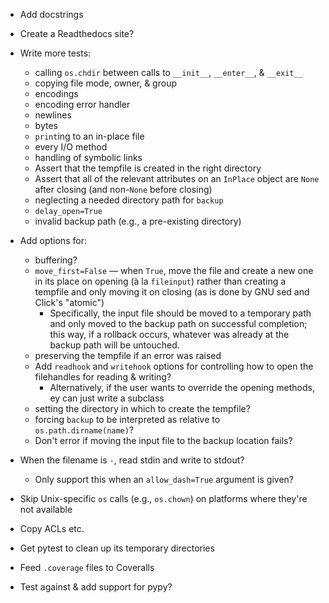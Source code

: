 - Add docstrings
- Create a Readthedocs site?

- Write more tests:
    - calling `os.chdir` between calls to `__init__`, `__enter__`, & `__exit__`
    - copying file mode, owner, & group
    - encodings
    - encoding error handler
    - newlines
    - bytes
    - `print`ing to an in-place file
    - every I/O method
    - handling of symbolic links
    - Assert that the tempfile is created in the right directory
    - Assert that all of the relevant attributes on an `InPlace` object are
      `None` after closing (and non-`None` before closing)
    - neglecting a needed directory path for `backup`
    - `delay_open=True`
    - invalid backup path (e.g., a pre-existing directory)

- Add options for:
    - buffering?
    - `move_first=False` — when `True`, move the file and create a new one in
      its place on opening (à la `fileinput`) rather than creating a tempfile
      and only moving it on closing (as is done by GNU sed and Click's
      "atomic")
        - Specifically, the input file should be moved to a temporary path and
          only moved to the backup path on successful completion; this way, if
          a rollback occurs, whatever was already at the backup path will be
          untouched.
    - preserving the tempfile if an error was raised
    - Add `readhook` and `writehook` options for controlling how to open the
      filehandles for reading & writing?
        - Alternatively, if the user wants to override the opening methods, ey
          can just write a subclass
    - setting the directory in which to create the tempfile?
    - forcing `backup` to be interpreted as relative to
      `os.path.dirname(name)`?
    - Don't error if moving the input file to the backup location fails?

- When the filename is `-`, read stdin and write to stdout?
    - Only support this when an `allow_dash=True` argument is given?
- Skip Unix-specific `os` calls (e.g., `os.chown`) on platforms where they're
  not available
- Copy ACLs etc.

- Get pytest to clean up its temporary directories
- Feed `.coverage` files to Coveralls
- Test against & add support for pypy?

